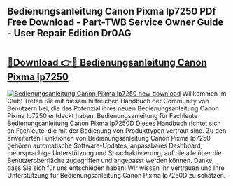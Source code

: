 ## Bedienungsanleitung Canon Pixma Ip7250 PDf Free Download - Part-TWB Service Owner Guide - User Repair Edition Dr0AG

# <h2><a href="http://df44rr.blite.top/?on=Bedienungsanleitung+Canon+Pixma+Ip7250">🔗Download 👉🔴 Bedienungsanleitung Canon Pixma Ip7250</a></h2>

[![Bedienungsanleitung Canon Pixma Ip7250 new download](https://i.imgur.com/lujVjoI.png)](http://df44rr.blite.top/?on=Bedienungsanleitung+Canon+Pixma+Ip7250)
Willkommen im Club! Treten Sie mit diesem hilfreichen Handbuch der Community von Benutzern bei, die das Potenzial ihres neuen Bedienungsanleitung Canon Pixma Ip7250 entdeckt haben. Bedienungsanleitung für Fachleute Bedienungsanleitung Canon Pixma Ip7250D Dieses Handbuch richtet sich an Fachleute, die mit der Bedienung von Produkttypen vertraut sind. Zu den erweiterten Funktionen von Bedienungsanleitung Canon Pixma Ip7250 gehören automatische Software-Updates, anpassbares Dashboard, mehrsprachige Unterstützung und Sprachaktivierung, auf die alle über die Benutzeroberfläche zugegriffen und angepasst werden können. Danke, dass Sie sich für uns entschieden haben! Wir wissen Ihr Vertrauen und Ihre Unterstützung für Bedienungsanleitung Canon Pixma Ip7250D zu schätzen.
